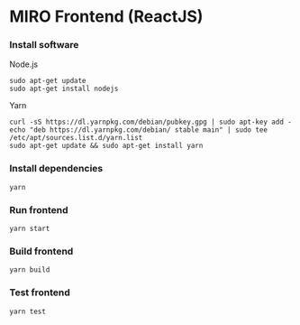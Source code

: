 # MIRO Frontend (ReactJS)

### Install software

Node.js
```
sudo apt-get update
sudo apt-get install nodejs
```

Yarn
```
curl -sS https://dl.yarnpkg.com/debian/pubkey.gpg | sudo apt-key add -echo "deb https://dl.yarnpkg.com/debian/ stable main" | sudo tee /etc/apt/sources.list.d/yarn.list
sudo apt-get update && sudo apt-get install yarn
```

### Install dependencies

```
yarn
```

### Run frontend

```
yarn start
```

### Build frontend

```
yarn build
```

### Test frontend
```
yarn test
```

